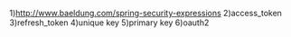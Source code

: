 1)http://www.baeldung.com/spring-security-expressions
2)access_token
3)refresh_token
4)unique key
5)primary key
6)oauth2
